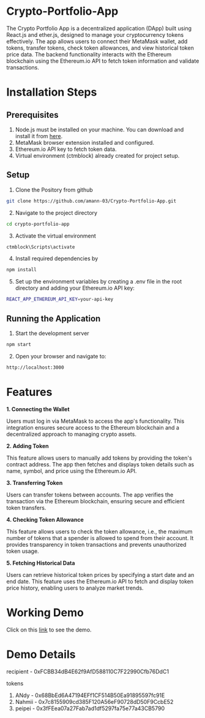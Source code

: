 # Crypto-Portfolio-App

The Crypto Portfolio App is a decentralized application (DApp) built using React.js and ether.js, designed to manage your cryptocurrency tokens effectively. The app allows users to connect their MetaMask wallet, add tokens, transfer tokens, check token allowances, and view historical token price data. The backend functionality interacts with the Ethereum blockchain using the Ethereum.io API to fetch token information and validate transactions.

# Installation Steps

## Prerequisites
1. Node.js must be installed on your machine. You can download and install it from [here](https://nodejs.org/en).
2. MetaMask browser extension installed and configured.
3. Ethereum.io API key to fetch token data.
4. Virtual environment (ctmblock) already created for project setup.

## Setup

1. Clone the Pository from github

```bash
git clone https://github.com/amann-03/Crypto-Portfolio-App.git
```

2. Navigate to the project directory

```bash
cd crypto-portfolio-app
```

3. Activate the virtual environment

```bash
ctmblock\Scripts\activate
```

4. Install required dependencies by

```bash
npm install
```

5. Set up the environment variables by creating a .env file in the root directory and adding your Ethereum.io API key:

```bash
REACT_APP_ETHEREUM_API_KEY=your-api-key
```

## Running the Application


1. Start the development server

```bash
npm start
```

2. Open your browser and navigate to:

```bash
http://localhost:3000
```

# Features

**1. Connecting the Wallet**
   
Users must log in via MetaMask to access the app's functionality. This integration ensures secure access to the Ethereum blockchain and a decentralized approach to managing crypto assets.

**2. Adding Token**
   
This feature allows users to manually add tokens by providing the token's contract address. The app then fetches and displays token details such as name, symbol, and price using the Ethereum.io API.

**3. Transferring Token**

Users can transfer tokens between accounts. The app verifies the transaction via the Ethereum blockchain, ensuring secure and efficient token transfers.

**4. Checking Token Allowance**

This feature allows users to check the token allowance, i.e., the maximum number of tokens that a spender is allowed to spend from their account. It provides transparency in token transactions and prevents unauthorized token usage.

**5. Fetching Historical Data**

Users can retrieve historical token prices by specifying a start date and an end date. This feature uses the Ethereum.io API to fetch and display token price history, enabling users to analyze market trends.

# Working Demo

Click on this [link]() to see the demo.

# Demo Details

recipient - 0xFCBB34dB4E62f9AfD588110C7F22990Cfb76DdC1

tokens
1. ANdy - 0x68BbEd6A47194EFf1CF514B50Ea91895597fc91E
2. Nahmii - 0x7c8155909cd385F120A56eF90728dD50F9CcbE52
3. peipei - 0x3fFEea07a27Fab7ad1df5297fa75e77a43CB5790
